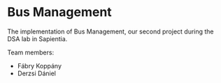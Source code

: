 # Bus Management

The implementation of Bus Management, our second project during the DSA lab in Sapientia.

Team members:
- Fábry Koppány
- Derzsi Dániel